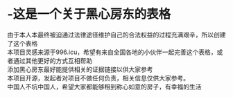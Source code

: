 # -这是一个关于黑心房东的表格
由于本人本最终被迫通过法律途径维护自己的合法权益的过程充满艰辛，所以创建了这个表格<br>
本项目灵感来源于996.icu，希望有来自全国各地的小伙伴一起完善这个表格，或者通过其他更好的方式互相帮助<br>
添加黑心房东最好能提供相关的证据链接以供大家参考<br>
本项目开源，发起者对项目不做任何负责，相关信息仅供大家参考。<br>
中国人不坑中国人，希望大家都能够租到称心如意的房子，有幸福的生活<br>

